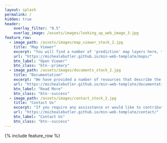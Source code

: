 ```yaml
---
layout: splash
permalink: /
hidden: true
header:
    overlay_filter: "0.5"
    overlay_image: /assets/images/looking_up_web_image_3.jpg
feature_row:
  - image_path: /assets/images/map_viewer_stock_2.jpg
    title: "Map Viewer"
    excerpt: "You will find a number of 'prediction' map layers here, that you can **view**, and **download**."
    url: "https://michealebutler.github.io/min-web-template/maps/"
    btn_label: "Open Viewer"
    btn_class: "btn--primary"
  - image_path: /assets/images/documents_stock_2.jpg
    title: "Documentation"
    excerpt: "We have provided a number of resources that describe the tools created as part of the project, including instructions on how to use them"
    url: "https://michealebutler.github.io/min-web-template/documentation/"
    btn_label: "Read More"
    btn_class: "btn--success"
  - image_path: /assets/images/contact_stock_2.jpg
    title: "Contact Us"
    excerpt: "If you require any assisstance or would like to contribute any data to help us refine our models, please get in touch."
    url: "https://michealebutler.github.io/min-web-template/contact/"
    btn_label: "Contact Us"
    btn_class: "btn--success"
---
```


{% include feature_row %}

